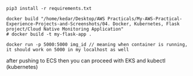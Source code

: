 ```
pip3 install -r requirements.txt
```

```
docker build "/home/kedar/Desktop/AWS Practicals/My-AWS-Practical-Experience-Projects-and-Screenshots/04. Docker, Kubernetes, Flask project/Cloud Native Monitoring Application"
# docker build -t my-flask-app .
```

```
docker run -p 5000:5000 img_id // meaning when container is running, it should work on 5000 in my localhost as well
```

after pushing to ECS then you can proceed with EKS and kubectl (kubernetes)
 
